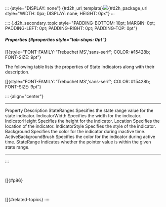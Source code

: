 ::: {style="DISPLAY: none"}
[](ms-xhelp:///?Id=d2h_url_template){#d2h_url_template}![](!package_url!){#d2h_package_url style="WIDTH: 0px; DISPLAY: none; HEIGHT: 0px"}
:::

:::: {.d2h_secondary_topic style="PADDING-BOTTOM: 10pt; MARGIN: 0pt; PADDING-LEFT: 0pt; PADDING-RIGHT: 0pt; PADDING-TOP: 0pt"}
##### Properties {#properties style="tab-stops: 0pt"}

[]{style="FONT-FAMILY: 'Trebuchet MS','sans-serif'; COLOR: #15428b; FONT-SIZE: 9pt"} 

The following table lists the properties of State Indicators along with their description.

[]{style="FONT-FAMILY: 'Trebuchet MS','sans-serif'; COLOR: #15428b; FONT-SIZE: 9pt"} 

::: {align="center"}
  ----------------------- ----------------------------------------------------------------------
  Property                Description
  StateRanges             Specifies the state range value for the state indicator.
  IndicatorWidth          Specifies the width for the indicator.
  IndicatorHeight         Specifies the height for the indicator.
  Location                Specifies the location of the indicator.
  IndicatorStyle          Specifies the style of the indicator.
  Background              Specifies the color for the indicator during inactive time.
  ActiveBackgroundBrush   Specifies the color for the indicator during active time.
  StateRange              Indicates whether the pointer value is within the given state range.
  ----------------------- ----------------------------------------------------------------------
:::

 

[]{#p86} 

 

[]{#related-topics}
::::
